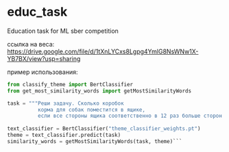 # educ_task
Education task for ML sber competition

ссылка на веса:  https://drive.google.com/file/d/1tXnLYCxs8Lgpg4YmlG8NsWNw1X-YB7BX/view?usp=sharing  

пример использования:  

```python
from classify_theme import BertClassifier  
from get_most_similarity_words import getMostSimilarityWords  

task = """Реши задачу. Сколько коробок   
          корма для собак поместится в ящике,  
          если все стороны ящика соответственно в 12 раз больше сторон коробки корма?"""  
 
text_classifier = BertClassifier("theme_classifier_weights.pt")  
theme = text_classifier.predict(task)  
similarity_words = getMostSimilarityWords(task, theme)```
